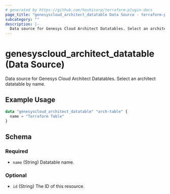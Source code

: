 ```yaml
---
# generated by https://github.com/hashicorp/terraform-plugin-docs
page_title: "genesyscloud_architect_datatable Data Source - terraform-provider-genesyscloud"
subcategory: ""
description: |-
  Data source for Genesys Cloud Architect Datatables. Select an architect datatable by name.
---
```


# genesyscloud_architect_datatable (Data Source)

Data source for Genesys Cloud Architect Datatables. Select an architect datatable by name.

## Example Usage

```terraform
data "genesyscloud_architect_datatable" "arch-table" {
  name = "Terraform Table"
}
```

<!-- schema generated by tfplugindocs -->
## Schema

### Required

- `name` (String) Datatable name.

### Optional

- `id` (String) The ID of this resource.


